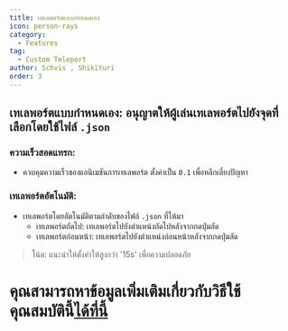 ```yaml
---
title: เทเลพอร์ตแบบกำหนดเอง
icon: person-rays
category:
  - Features
tag:
  - Custom Teleport
author: Schvis , ShikiYuri 
order: 3
---
```


## เทเลพอร์ตแบบกำหนดเอง: อนุญาตให้ผู้เล่นเทเลพอร์ตไปยังจุดที่เลือกโดยใช้ไฟล์ `.json`
### ความเร็วสอดแทรก:
- ควบคุมความเร็วของแอนิเมชันการเทเลพอร์ต ตั้งค่าเป็น `0.1` เพื่อหลีกเลี่ยงปัญหา
### เทเลพอร์ตอัตโนมัติ:
- เทเลพอร์ตโดยอัตโนมัติตามลำดับของไฟล์ `.json` ที่ให้มา
    - เทเลพอร์ตถัดไป: เทเลพอร์ตไปยังตำแหน่งถัดไปหลังจากกดปุ่มลัด
    - เทเลพอร์ตก่อนหน้า: เทเลพอร์ตไปยังตำแหน่งก่อนหน้าหลังจากกดปุ่มลัด
> โน้ต: แนะนำให้ตั้งค่าให้สูงกว่า '15s' เพื่อความปลอดภัย

# คุณสามารถหาข้อมูลเพิ่มเติมเกี่ยวกับวิธีใช้คุณสมบัตินี้[ได้ที่นี้](../.././guide/custom-tp-setting.md)

